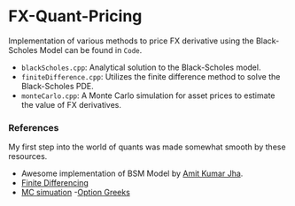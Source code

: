 # FX-Quant-Pricing


Implementation of various methods to price FX derivative using the Black-Scholes Model can be found in `Code`.

- `blackScholes.cpp`: Analytical solution to the Black-Scholes model.
- `finiteDifference.cpp`: Utilizes the finite difference method to solve the Black-Scholes PDE.
- `monteCarlo.cpp`: A Monte Carlo simulation for asset prices to estimate the value of FX derivatives.


### References
My first step into the world of quants was made somewhat smooth by these resources.
- Awesome implementation of BSM Model by [Amit Kumar Jha](https://github.com/AIM-IT4/FXQuantPricing-Cpp "GitHub repository").
- [Finite Differencing](http://www.goddardconsulting.ca/option-pricing-finite-diff-index.html)
- [MC simuation](https://quantpy.com.au/monte-carlo/monte-carlo-as-a-tool-for-financial-math/) 
-[Option Greeks](https://youtube.com/playlist?list=PLtlRowSvuTZRtxNrST8Wx_IP03kk8aohU&si=k7Y--dvjoDw0z7f2)
